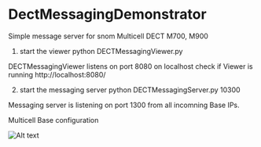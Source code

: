 # DectMessagingDemonstrator
Simple message server for snom Multicell DECT M700, M900

1. start the viewer
python DECTMessagingViewer.py 

DECTMessagingViewer listens on port 8080 on localhost 
check if Viewer is running
http://localhost:8080/


2. start the messaging server
python DECTMessagingServer.py 10300

Messaging server is listening on port 1300 from all incomning Base IPs. 

Multicell Base configuration 

![Alt text](doc/images/base-config.jpg?raw=true "Base Configuration")
